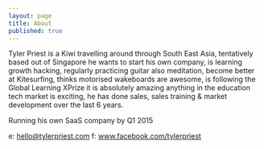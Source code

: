 ```yaml
---
layout: page
title: About
published: true
---
```


Tyler Priest is a Kiwi travelling around through South East Asia, tentatively based out of Singapore he wants to start his own company, is learning growth hacking, regularly practicing guitar also meditation, become better at Kitesurfing, thinks motorised wakeboards are awesome, is following the Global Learning XPrize it is absolutely amazing anything in the education tech market is exciting, he has done sales, sales training & market development over the last 6 years.

Running his own SaaS company by Q1 2015

e: hello@tylerpriest.com
f: www.facebook.com/tylerpriest